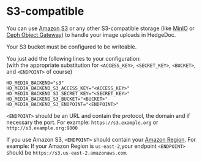 # S3-compatible

You can use [Amazon S3][s3] or any other S3-compatible storage (like [MinIO][minIO]
or [Ceph Object Gateway][ceph]) to handle your image uploads in HedgeDoc.

Your S3 bucket must be configured to be writeable.

You just add the following lines to your configuration:  
(with the appropriate substitution for `<ACCESS_KEY>`, `<SECRET_KEY>`,
`<BUCKET>`, and `<ENDPOINT>` of course)

```dotenv
HD_MEDIA_BACKEND="s3"
HD_MEDIA_BACKEND_S3_ACCESS_KEY="<ACCESS_KEY>"
HD_MEDIA_BACKEND_S3_SECRET_KEY="<SECRET_KEY>"
HD_MEDIA_BACKEND_S3_BUCKET="<BUCKET>"
HD_MEDIA_BACKEND_S3_ENDPOINT="<ENDPOINT>"
```

`<ENDPOINT>` should be an URL and contain the protocol, the domain and if necessary the port.
For example: `https://s3.example.org` or `http://s3.example.org:9000`

If you use Amazon S3, `<ENDPOINT>` should contain your [Amazon Region][amazon-region].
For example: If your Amazon Region is `us-east-2`,your endpoint `<ENDPOINT>`
should be `https://s3.us-east-2.amazonaws.com`.

[s3]: https://aws.amazon.com/s3/
[minIO]: https://min.io
[ceph]: https://docs.ceph.com/en/latest/radosgw/
[amazon-region]: https://docs.aws.amazon.com/general/latest/gr/s3.html
